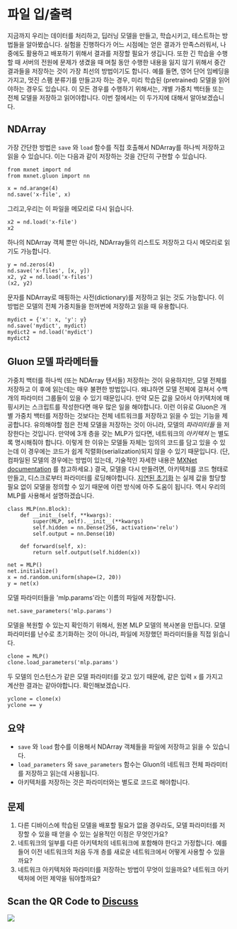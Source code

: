 # 파일 입/출력

지금까지 우리는 데이터를 처리하고, 딥러닝 모델을 만들고, 학습시키고, 테스트하는 방법들을 알아봤습니다. 실험을 진행하다가 어느 시점에는 얻은 결과가 만족스러워서, 나중에도 활용하고 배포하기 위해서 결과를 저장할 필요가 생깁니다. 또한 긴 학습을 수행할 때 서버의 전원에 문제가 생겼을 때 며칠 동안 수행한 내용을 잃지 않기 위해서 중간 결과들을 저장하는 것이 가장 최선의 방법이기도 합니다. 예를 들면, 영어 단어 임베딩을 가지고, 멋진 스팸 분류기를 만들고자 하는 경우, 미리 학습된 (pretrained) 모델을 읽어야하는 경우도 있습니다. 이 모든 경우를 수행하기 위해서는,  개별 가중치 백터들 또는 전체 모델을 저장하고 읽어야합니다. 이번 절에서는 이 두가지에 대해서 알아보겠습니다.

## NDArray

가장 간단한 방법은 `save` 와 `load` 함수를 직접 호출해서 NDArray를 하나씩 저장하고 읽을 수 있습니다. 이는 다음과 같이 저장하는 것을 간단히 구현할 수 있습니다.

```{.python .input}
from mxnet import nd
from mxnet.gluon import nn

x = nd.arange(4)
nd.save('x-file', x)
```

그리고,우리는 이 파일을 메모리로 다시 읽습니다.

```{.python .input}
x2 = nd.load('x-file')
x2
```

하나의 NDArray 객체 뿐만 아니라, NDArray들의 리스트도 저장하고 다시 메모리로 읽기도 가능합니다.

```{.python .input  n=2}
y = nd.zeros(4)
nd.save('x-files', [x, y])
x2, y2 = nd.load('x-files')
(x2, y2)
```

문자를 NDArray로 매핑하는 사전(dictionary)를 저장하고 읽는 것도 가능합니다. 이 방법은 모델의 전체 가중치들을 한꺼번에 저장하고 읽을 때 유용합니다.

```{.python .input  n=4}
mydict = {'x': x, 'y': y}
nd.save('mydict', mydict)
mydict2 = nd.load('mydict')
mydict2
```

## Gluon 모델 파라메터들

가중치 백터를 하나씩 (또는 NDArray 텐서들) 저장하는 것이 유용하지만, 모델 전체를 저장하고 이 후에 읽는데는 매우 불편한 방법입니다. 왜냐하면 모델 전체에 걸쳐서 수백개의 파라미터 그룹들이 있을 수 있기 때문입니다. 만약 모든 값을 모아서 아키텍처에 매핑시키는 스크립트를 작성한다면 매우 많은 일을 해야합니다. 이런 이유로 Gluon은 개별 가중치 백터를 저장하는 것보다는 전체 네트워크를 저장하고 읽을 수 있는 기능을 제공합니다. 유의해야할 점은 전체 모델을 저장하는 것이 아니라, 모델의 *파라미터들* 을 저장한다는 것입니다. 만약에 3개 층을 갖는 MLP가 있다면, 네트워크의 *아키텍처* 는 별도록 명시해줘야 합니다. 이렇게 한 이유는 모델들 자체는 임의의 코드를 담고 있을 수 있는데 이 경우에는 코드가 쉽게 직렬화(serialization)되지 않을 수 있기 때문입니다. (단, 컴파일된 모델의 경우에는 방법이 있는데, 기술적인 자세한 내용은  [MXNet documentation](http://www.mxnet.io) 를 참고하세요.) 결국, 모델을 다시 만들려면, 아키텍처를 코드 형태로 만들고, 디스크로부터 파라미터를 로딩해야합니다. [지연된 초기화](deferred-init.md) 는 실제 값을 할당할 필요 없이 모델을 정의할 수 있기 때문에 이런 방식에 아주 도움이 됩니다. 역시 우리의 MLP를 사용해서 설명하겠습니다.

```{.python .input  n=6}
class MLP(nn.Block):
    def __init__(self, **kwargs):
        super(MLP, self).__init__(**kwargs)
        self.hidden = nn.Dense(256, activation='relu')
        self.output = nn.Dense(10)

    def forward(self, x):
        return self.output(self.hidden(x))

net = MLP()
net.initialize()
x = nd.random.uniform(shape=(2, 20))
y = net(x)
```

모델 파라미터들을 'mlp.params'라는 이름의 파일에 저장합니다.

```{.python .input}
net.save_parameters('mlp.params')
```

모델을 복원할 수 있는지 확인하기 위해서, 원본 MLP 모델의 복사본을 만듭니다. 모델 파라미터를 난수로 초기화하는 것이 아니라, 파일에 저장했던 파라미터들을 직접 읽습니다.

```{.python .input  n=8}
clone = MLP()
clone.load_parameters('mlp.params')
```

두 모델의 인스턴스가 같은 모델 파라미터를 갖고 있기 때문에, 같은 입력 `x` 를 가지고 계산한 결과는 같아야합니다. 확인해보겠습니다.

```{.python .input}
yclone = clone(x)
yclone == y
```

## 요약

* `save` 와 `load` 함수를 이용해서 NDArray 객체들을 파일에 저장하고 읽을 수 있습니다.
* `load_parameters` 와 `save_parameters` 함수는 Gluon의 네트워크 전체 파라미터를 저장하고 읽는데 사용됩니다.
* 아키텍처를 저장하는 것은 파라미터와는 별도로 코드로 해야합니다.

## 문제

1. 다른 디바이스에 학습된 모델을 배포할 필요가 없을 경우라도, 모델 파라미터를 저장할 수 있을 때 얻을 수 있는 실용적인 이점은 무엇인가요?
1. 네트워크의 일부를 다른 아키텍처의 네트워크에 포함해야 한다고 가정합니다. 예를 들어 이전 네트워크의 처음 두개 층를 새로운 네트워크에서 어떻게 사용할 수 있을까요?
1. 네트워크 아키텍처와 파라미터를 저장하는 방법이 무엇이 있을까요? 네트워크 아키텍처에 어떤 제약을 둬야할까요?

## Scan the QR Code to [Discuss](https://discuss.mxnet.io/t/2329)

![](../img/qr_read-write.svg)
